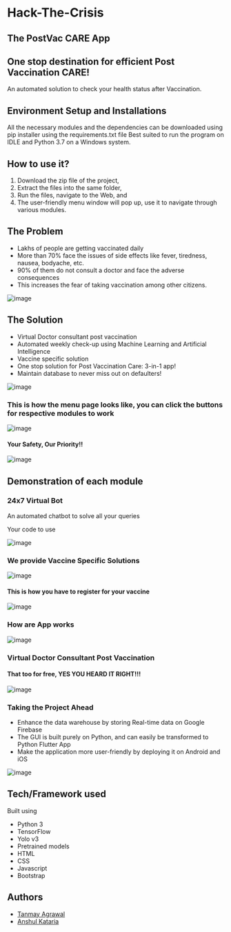 # Hack-The-Crisis
## The PostVac CARE App
## One stop destination for efficient Post Vaccination CARE!
An automated solution to check your health status after Vaccination.

## Environment Setup and Installations
All the necessary modules and the dependencies can be downloaded using pip installer using the requirements.txt file
Best suited to run the program on IDLE and Python 3.7 on a Windows system.

## How to use it?
1. Download the zip file of the project,
2. Extract the files into the same folder,
3. Run the files, navigate to the Web, and
4. The user-friendly menu window will pop up, use it to navigate through various modules.

## The Problem
* Lakhs of people are getting vaccinated daily
* More than 70% face the issues of side effects like fever, tiredness, nausea, bodyache, etc.
* 90% of them do not consult a doctor and face the adverse consequences
* This increases the fear of taking vaccination among other citizens.

![image](https://user-images.githubusercontent.com/56449549/120799786-1e8e1d00-c4ca-11eb-8b21-430bacca1eb3.png)

## The Solution
* Virtual Doctor consultant post vaccination
* Automated weekly check-up using Machine Learning and Artificial Intelligence
* Vaccine specific solution
* One stop solution for Post Vaccination Care: 3-in-1 app!
* Maintain database to never miss out on defaulters!

![image](https://user-images.githubusercontent.com/56449549/120798340-2947b280-c4c8-11eb-899c-62ebfb5f7d91.png)

### **This is how the menu page looks like, you can click the buttons for respective modules to work**

![image](https://user-images.githubusercontent.com/56449549/120798856-e6d2a580-c4c8-11eb-9ae3-12f7ea7276ad.png)

#### Your Safety, Our Priority!!

![image](https://user-images.githubusercontent.com/56449549/120800957-809b5200-c4cb-11eb-922a-e97036a37af1.png)

## Demonstration of each module

###  24x7 Virtual Bot
An automated chatbot to solve all your queries

Your code to use

![image](https://user-images.githubusercontent.com/56449549/120800453-e89d6880-c4ca-11eb-89d1-10e131cdbc20.png)

### We provide Vaccine Specific Solutions

![image](https://user-images.githubusercontent.com/56449549/120806954-63b64d00-c4d2-11eb-82a8-23c21bad5b80.png)

#### This is how you have to register for your vaccine

![image](https://user-images.githubusercontent.com/56449549/120801831-a2e19f80-c4cc-11eb-9a5f-97f31480e101.png)

### How are App works

![image](https://user-images.githubusercontent.com/56449549/120804662-deca3400-c4cf-11eb-8b48-440a148adbf4.png)

### Virtual Doctor Consultant Post Vaccination
#### That too for free, YES YOU HEARD IT RIGHT!!!

![image](https://user-images.githubusercontent.com/56449549/120800137-8f353980-c4ca-11eb-94c0-62bb75962536.png)

### Taking the Project Ahead
* Enhance the data warehouse by storing Real-time data on Google Firebase
* The GUI is built purely on Python, and can easily be transformed to Python Flutter App
* Make the application more user-friendly by deploying it on Android and iOS

![image](https://user-images.githubusercontent.com/56449549/120807232-ab3cd900-c4d2-11eb-8f61-c52a67da2cbc.png)

## Tech/Framework used
Built using
* Python 3
* TensorFlow
* Yolo v3
* Pretrained models
* HTML
* CSS
* Javascript
* Bootstrap

## Authors
* [Tanmay Agrawal](https://www.linkedin.com/in/tanmay24)
* [Anshul Kataria](https://www.linkedin.com/in/anshul-kataria-6327a3166/)
